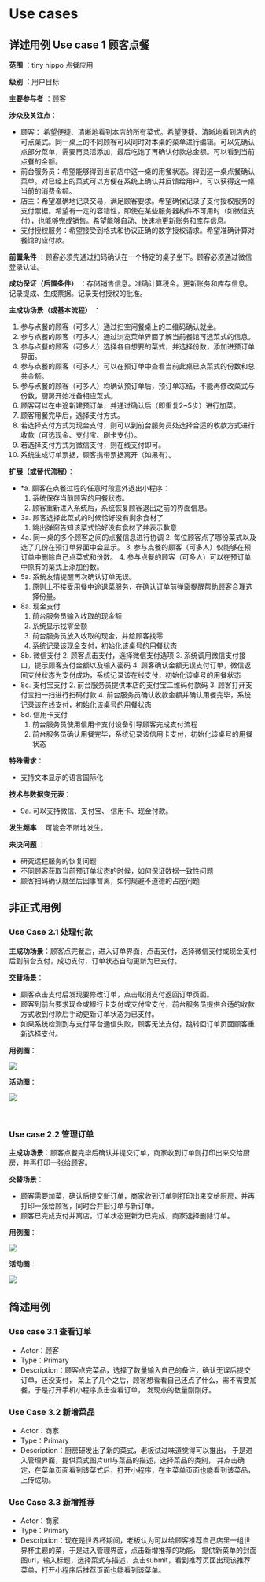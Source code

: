 # Use cases

## 详述用例 Use case 1 顾客点餐

**范围** ：tiny hippo 点餐应用


**级别** ：用户目标


**主要参与者** ：顾客


**涉众及关注点**：
- 顾客： 希望便捷、清晰地看到本店的所有菜式。希望便捷、清晰地看到店内的可点菜式。同一桌上的不同顾客可以同时对本桌的菜单进行编辑。可以先确认点部分菜单，需要再灵活添加，最后吃饱了再确认付款总金额。可以看到当前点餐的金额。
- 前台服务员：希望能够得到当前店中这一桌的用餐状态。得到这一桌点餐确认菜单。对已经上的菜式可以方便在系统上确认并反馈给用户。可以获得这一桌当前的消费金额。
- 店主：希望准确地记录交易，满足顾客要求。希望确保记录了支付授权服务的支付票据。希望有一定的容错性，即使在某些服务器构件不可用时（如微信支付），也能够完成销售。希望能够自动、快速地更新账务和库存信息。
- 支付授权服务：希望接受到格式和协议正确的数字授权请求。希望准确计算对餐馆的应付款。

**前置条件** ：顾客必须先通过扫码确认在一个特定的桌子坐下。顾客必须通过微信登录认证。


**成功保证（后置条件）** ：存储销售信息。准确计算税金。更新账务和库存信息。记录提成、生成票据。记录支付授权的批准。

**主成功场景（或基本流程）** ：
1. 参与点餐的顾客（可多人）通过扫空闲餐桌上的二维码确认就坐。
2. 参与点餐的顾客（可多人）通过浏览菜单界面了解当前餐馆可选菜式的信息。
3. 参与点餐的顾客（可多人）选择各自想要的菜式，并选择份数，添加进预订单界面。
4. 参与点餐的顾客（可多人）可以在预订单中查看当前此桌已点菜式的份数和总共金额。
5. 参与点餐的顾客（可多人）均确认预订单后，预订单冻结，不能再修改菜式与份数，厨房开始准备相应菜式。
6. 顾客可以在中途新建预订单，并通过确认后（即重复2~5步）进行加菜。
7. 顾客用餐完毕后，选择支付方式。
8. 若选择支付方式为现金支付，则可以到前台服务员处选择合适的收款方式进行收款（可选现金、支付宝、刷卡支付）。
9. 若选择支付方式为微信支付，则在线支付即可。
9. 系统生成订单票据，顾客携带票据离开（如果有）。


**扩展（或替代流程）**：
- *a. 顾客在点餐过程的任意时段意外退出小程序：
  1. 系统保存当前顾客的用餐状态。
  2. 顾客重新进入系统后，系统恢复顾客退出之前的界面信息。
- 3a. 顾客选择此菜式的时候恰好没有剩余食材了
  1. 跳出弹窗告知该菜式恰好没有食材了并表示歉意
- 4a. 同一桌的多个顾客之间的点餐信息进行协调
  2. 每位顾客点了哪份菜式以及选了几份在预订单界面中会显示。
  3. 参与点餐的顾客（可多人）仅能够在预订单中删除自己点菜式和份数。
  4. 参与点餐的顾客（可多人）可以在预订单中原有的菜式上添加份数。
- 5a. 系统友情提醒再次确认订单无误。
  1. 原则上不接受用餐中途退菜服务，在确认订单前弹窗提醒帮助顾客合理选择份量。
- 8a. 现金支付
  1. 前台服务员输入收取的现金额
  2. 系统显示找零金额
  3. 前台服务员放入收取的现金，并给顾客找零
  4. 系统记录该现金支付，初始化该桌号的用餐状态
- 8b. 微信支付
  2. 顾客点击支付，选择微信支付选项
  3. 系统调用微信支付接口，提示顾客支付金额以及输入密码
  4. 顾客确认金额无误支付订单，微信返回支付状态为支付成功，系统记录该在线支付，初始化该桌号的用餐状态
- 8c. 支付宝支付
  2. 前台服务员提供本店的支付宝二维码付款码
  3. 顾客打开支付宝扫一扫进行扫码付款
  4. 前台服务员确认收款金额并确认用餐完毕，系统记录该在线支付，初始化该桌号的用餐状态
- 8d. 信用卡支付
  1. 前台服务员使用信用卡支付设备引导顾客完成支付流程
  2. 前台服务员确认用餐完毕，系统记录该信用卡支付，初始化该桌号的用餐状态




**特殊需求**：
- 支持文本显示的语言国际化

**技术与数据变元表**：
- 9a. 可以支持微信、支付宝、 信用卡、现金付款。

**发生频率** ：可能会不断地发生。

**未决问题** ：
- 研究远程服务的恢复问题
- 不同顾客获取当前预订单状态的时候，如何保证数据一致性问题
- 顾客扫码确认就坐后因事暂离，如何规避不道德的占座问题


## 非正式用例
### Use Case 2.1 处理付款

**主成功场景**：顾客点完餐后，进入订单界面，点击支付，选择微信支付或现金支付后到前台支付，成功支付，订单状态自动更新为已支付。

**交替场景**：
   
   - 顾客点击支付后发现要修改订单，点击取消支付返回订单页面。
   - 顾客到前台要求现金或银行卡支付或支付宝支付，前台服务员提供合适的收款方式收到付款后手动更新订单状态为已支付。
   - 如果系统检测到与支付平台通信失败，顾客无法支付，跳转回订单页面顾客重新选择支付。

**用例图**：

![](https://raw.githubusercontent.com/rookies-sysu/Dashboard/master/imgs/usecase/uc2.1.png)

**活动图**：

![](http://wx4.sinaimg.cn/mw690/85eb32d8gy1fsx6gtl6lgj20fl0fwq32.jpg)

      
### Use case 2.2 管理订单

**主成功场景**：顾客点餐完毕后确认并提交订单，商家收到订单则打印出来交给厨房，并再打印一张给顾客。

**交替场景**：

- 顾客需要加菜，确认后提交新订单，商家收到订单则打印出来交给厨房，并再打印一张给顾客，同时合并旧订单与新订单。
- 顾客已完成支付并离店，订单状态更新为已完成，商家选择删除订单。

**用例图**：

![](https://raw.githubusercontent.com/rookies-sysu/Dashboard/master/imgs/usecase/uc2.2.png)


**活动图**：

![](https://raw.githubusercontent.com/rookies-sysu/Dashboard/master/imgs/usecase/usecase_activity2.2.png)
        
## 简述用例

### Use case 3.1 查看订单

- Actor：顾客
- Type：Primary
- Description：顾客点完菜品，选择了数量输入自己的备注，确认无误后提交订单，还没支付，
    菜上了几个之后，顾客想看看自己还点了什么，需不需要加餐，于是打开手机小程序点击查看订单，
    发现点的数量刚刚好。
    
### Use Case 3.2 新增菜品
- Actor：商家
- Type：Primary
- Description：厨房研发出了新的菜式，老板试过味道觉得可以推出，
    于是进入管理界面，提供菜式图片url与菜品的描述，选择菜品的类别，
    并点击确定，在菜单页面看到该菜式后，打开小程序，在主菜单页面也能看到该菜品，上传成功。
   
### Use Case 3.3 新增推荐
- Actor：商家
- Type：Primary
- Description：现在是世界杯期间，老板认为可以给顾客推荐自己店里一组世界杯主题的菜，于是进入管理界面，点击新增推荐的功能，
  提供新菜单的封面图url，输入标题，选择菜式与描述，点击submit，看到推荐页面出现该推荐菜单，打开小程序后推荐页面也能看到该菜单。
    


        
  
